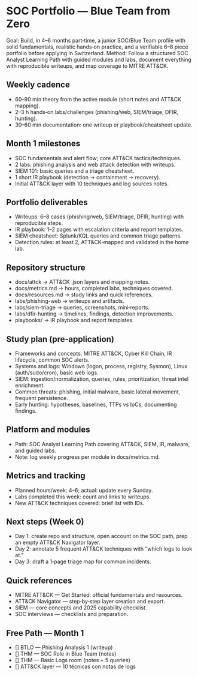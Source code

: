 # SOC Portfolio — Blue Team from Zero

Goal: Build, in 4–6 months part‑time, a junior SOC/Blue Team profile with solid fundamentals, realistic hands‑on practice, and a verifiable 6–8 piece portfolio before applying in Switzerland.
Method: Follow a structured SOC Analyst Learning Path with guided modules and labs, document everything with reproducible writeups, and map coverage to MITRE ATT&CK.

## Weekly cadence
- 60–90 min theory from the active module (short notes and ATT&CK mapping).
- 2–3 h hands‑on labs/challenges (phishing/web, SIEM/triage, DFIR, hunting).
- 30–60 min documentation: one writeup or playbook/cheatsheet update.

## Month 1 milestones
- SOC fundamentals and alert flow; core ATT&CK tactics/techniques.
- 2 labs: phishing analysis and web attack detection with writeups.
- SIEM 101: basic queries and a triage cheatsheet.
- 1 short IR playbook (detection → containment → recovery).
- Initial ATT&CK layer with 10 techniques and log sources notes.

## Portfolio deliverables
- Writeups: 6–8 cases (phishing/web, SIEM/triage, DFIR, hunting) with reproducible steps.
- IR playbook: 1–2 pages with escalation criteria and report templates.
- SIEM cheatsheet: Splunk/KQL queries and common triage patterns.
- Detection rules: at least 2, ATT&CK‑mapped and validated in the home lab.

## Repository structure
- docs/attck → ATT&CK .json layers and mapping notes.
- docs/metrics.md → hours, completed labs, techniques covered.
- docs/resources.md → study links and quick references.
- labs/phishing-web → writeups and artifacts.
- labs/siem-triage → queries, screenshots, mini‑reports.
- labs/dfir-hunting → timelines, findings, detection improvements.
- playbooks/ → IR playbook and report templates.

## Study plan (pre‑application)
- Frameworks and concepts: MITRE ATT&CK, Cyber Kill Chain, IR lifecycle, common SOC alerts.
- Systems and logs: Windows (logon, process, registry, Sysmon), Linux (auth/sudo/cron), basic web logs.
- SIEM: ingestion/normalization, queries, rules, prioritization, threat intel enrichment.
- Common threats: phishing, initial malware, basic lateral movement, frequent persistence.
- Early hunting: hypotheses, baselines, TTPs vs IoCs, documenting findings.

## Platform and modules
- Path: SOC Analyst Learning Path covering ATT&CK, SIEM, IR, malware, and guided labs.
- Note: log weekly progress per module in docs/metrics.md.

## Metrics and tracking
- Planned hours/week: 4–6; actual: update every Sunday.
- Labs completed this week: count and links to writeups.
- New ATT&CK techniques covered: brief list with IDs.

## Next steps (Week 0)
- Day 1: create repo and structure, open account on the SOC path, prep an empty ATT&CK Navigator layer.
- Day 2: annotate 5 frequent ATT&CK techniques with “which logs to look at.”
- Day 3: draft a 1‑page triage map for common incidents.

## Quick references
- MITRE ATT&CK — Get Started: official fundamentals and resources.
- ATT&CK Navigator — step‑by‑step layer creation and export.
- SIEM — core concepts and 2025 capability checklist.
- SOC interviews — checklists and preparation.

## Free Path — Month 1
- [] BTLO — Phishing Analysis 1 (writeup)
- [] THM — SOC Role in Blue Team (notes)
- [] THM — Basic Logs room (notes + 5 queries)
- [] ATT&CK layer — 10 técnicas con notas de logs
